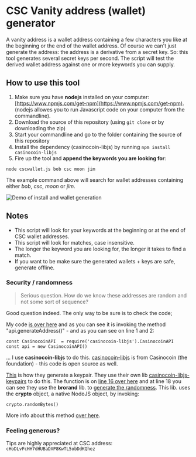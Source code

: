 # CSC Vanity address (wallet) generator

A vanity address is a wallet address containing a few characters you like at the beginning or the end of the wallet address. Of course we can't just generate the address: the address is a derivative from a secret key. So: this tool generates several secret keys per second. The script will test the derived wallet address against one or more keywords you can supply.

## How to use this tool

1. Make sure you have **nodejs** installed on your computer:
[https://www.npmjs.com/get-npm](https://www.npmjs.com/get-npm).
(nodejs allowes you to run Javascript code on your computer from the commandline).
2. Download the source of this repository (using `git clone` or by downloading the zip)
3. Start your commandline and go to the folder containing the source of this repository
4. Install the dependency (casinocoin-libjs) by running `npm install casinocoin-libjs`
5. Fire up the tool and **append the keywords you are looking for**:
```
node cscwallet.js bob csc moon jim
```

The example command above will search for wallet addresses containing either _bob_, _csc_, _moon_ or _jim_.

![Demo of install and wallet generation]( ![](screen_1.gif) )

## Notes

- This script will look for your keywords at the beginning or at the end of CSC wallet addresses.
- This script will look for matches, case insensitive.
- The longer the keyword you are looking for, the longer it takes to find a match.
- If you want to be make sure the generated wallets + keys are safe, generate offline.

### Security / randomness

> Serious question. How do we know these addresses are random and not some sort of sequence?

Good question indeed. The only way to be sure is to check the code;

My code [is over here](https://github.com/luschka1/CSC-vanity-generator/blob/master/cscwallet.js) and as you can see it is invoking the method "api.generateAddress()" - and as you can see on line 1 and 2:

	const CasinocoinAPI  = require('casinocoin-libjs').CasinocoinAPI
	const api = new CasinocoinAPI()

... I use **casinocoin-libjs** to do this. [casinocoin-libjs](https://github.com/casinocoin/casinocoin-libjs) is from Casinocoin (the foundation) - this code is open source as well.

[This](https://github.com/casinocoin/casinocoin-libjs/blob/master/src/offline/generate-address.js) is how they generate a keypair. They use their own lib [casinocoin-libjs-keypairs](https://github.com/casinocoin/casinocoin-libjs-keypairs) to do this. The function is on [line 16 over here](https://github.com/casinocoin/casinocoin-libjs-keypairs/blob/master/src/index.js) and at line 18 you can see they use the **brorand** lib. to [generate the randomness](https://github.com/indutny/brorand/blob/master/index.js). This lib. uses the **crypto** object, a native NodeJS object, by invoking:

    crypto.randomBytes()

More info about this method [over here](https://nodejs.org/api/crypto.html#crypto_crypto_randombytes_size_callback).

### Feeling generous?

Tips are highly appreciated at CSC address: ` cHoDLvFcHH7dHUBaDXP8KwTL5obDdKQhez `
